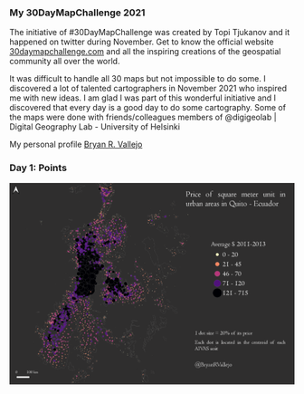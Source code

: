 ### My 30DayMapChallenge 2021 

The initiative of #30DayMapChallenge was created by Topi Tjukanov and it happened on twitter during November. Get to know the official website [30daymapchallenge.com](https://30daymapchallenge.com/) and all the inspiring creations of the geospatial community all over the world.

It was difficult to handle all 30 maps but not impossible to do some. I discovered a lot of talented cartographers in November 2021 who inspired me with new ideas. I am glad I was part of this wonderful initiative and I discovered that every day is a good day to do some cartography. Some of the maps were done with friends/colleagues members of @digigeolab | Digital Geography Lab - University of Helsinki

My personal profile [Bryan R. Vallejo](https://www.linkedin.com/in/bryanrvallejo/)

### Day 1: Points

![map](img/1_points.png)

```

```
